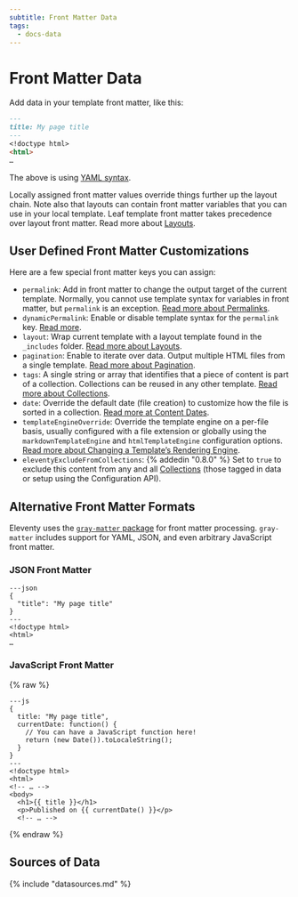 ```yaml
---
subtitle: Front Matter Data
tags:
  - docs-data
---
```

# Front Matter Data

Add data in your template front matter, like this:

```markdown
---
title: My page title
---
<!doctype html>
<html>
…
```

The above is using [YAML syntax](https://learnxinyminutes.com/docs/yaml/).

Locally assigned front matter values override things further up the layout chain. Note also that layouts can contain front matter variables that you can use in your local template. Leaf template front matter takes precedence over layout front matter. Read more about [Layouts](/docs/layouts/).

## User Defined Front Matter Customizations

Here are a few special front matter keys you can assign:

* `permalink`: Add in front matter to change the output target of the current template. Normally, you cannot use template syntax for variables in front matter, but `permalink` is an exception. [Read more about Permalinks](/docs/permalinks/).
* `dynamicPermalink`: Enable or disable template syntax for the `permalink` key. [Read more](/docs/permalinks/#disable-templating-in-permalinks).
* `layout`: Wrap current template with a layout template found in the `_includes` folder. [Read more about Layouts](/docs/layouts/).
* `pagination`: Enable to iterate over data. Output multiple HTML files from a single template. [Read more about Pagination](/docs/pagination/).
* `tags`: A single string or array that identifies that a piece of content is part of a collection. Collections can be reused in any other template. [Read more about Collections](/docs/collections/).
* `date`: Override the default date (file creation) to customize how the file is sorted in a collection. [Read more at Content Dates](/docs/dates/).
* `templateEngineOverride`: Override the template engine on a per-file basis, usually configured with a file extension or globally using the `markdownTemplateEngine` and `htmlTemplateEngine` configuration options. [Read more about Changing a Template’s Rendering Engine](/docs/languages/#overriding-the-template-language).
* `eleventyExcludeFromCollections`: {% addedin "0.8.0" %} Set to `true` to exclude this content from any and all [Collections](/docs/collections/) (those tagged in data or setup using the Configuration API).

## Alternative Front Matter Formats

Eleventy uses the [`gray-matter` package](https://github.com/jonschlinkert/gray-matter) for front matter processing. `gray-matter` includes support for YAML, JSON, and even arbitrary JavaScript front matter.

### JSON Front Matter

```
---json
{
  "title": "My page title"
}
---
<!doctype html>
<html>
…
```

### JavaScript Front Matter

{% raw %}
```
---js
{
  title: "My page title",
  currentDate: function() {
    // You can have a JavaScript function here!
    return (new Date()).toLocaleString();
  }
}
---
<!doctype html>
<html>
<!-- … -->
<body>
  <h1>{{ title }}</h1>
  <p>Published on {{ currentDate() }}</p>
  <!-- … -->
```
{% endraw %}

## Sources of Data

{% include "datasources.md" %}
